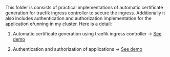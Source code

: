 This folder is consists of practical implementations of automatic certificate generation for traefik ingress controller to secure the ingress. Additionally it also includes authentication and authorization implementation for the application eŕunning in my cluster. Here is a detail:

1. Automatic certificate generation using traefik ingress controller → <a href="https://github.com/dikshita-git/Research-Project/tree/main/K3s/Demo/automatic_cert">See demo</a>

2. Authentication and authorization of applications → <a href="https://github.com/dikshita-git/Research-Project/tree/main/K3s/Demo/authentication-authorization">See demo</a>
